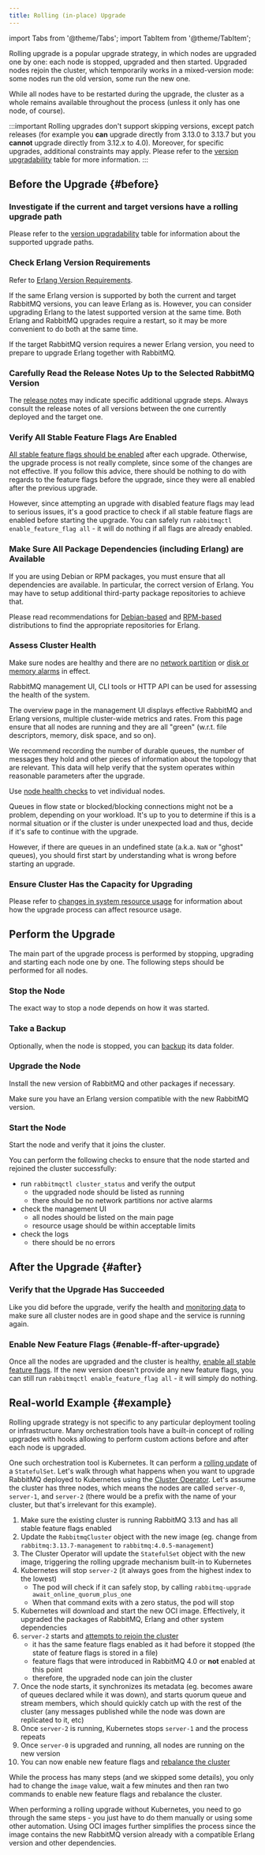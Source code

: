 ```yaml
---
title: Rolling (in-place) Upgrade
---
```

<!--
Copyright (c) 2005-2025 Broadcom. All Rights Reserved. The term "Broadcom" refers to Broadcom Inc. and/or its subsidiaries.

All rights reserved. This program and the accompanying materials
are made available under the terms of the under the Apache License,
Version 2.0 (the "License”); you may not use this file except in compliance
with the License. You may obtain a copy of the License at

https://www.apache.org/licenses/LICENSE-2.0

Unless required by applicable law or agreed to in writing, software
distributed under the License is distributed on an "AS IS" BASIS,
WITHOUT WARRANTIES OR CONDITIONS OF ANY KIND, either express or implied.
See the License for the specific language governing permissions and
limitations under the License.
-->

import Tabs from '@theme/Tabs';
import TabItem from '@theme/TabItem';

Rolling upgrade is a popular upgrade strategy, in which nodes are upgraded
one by one: each node is stopped, upgraded and then started. Upgraded nodes rejoin the cluster,
which temporarily works in a mixed-version mode: some nodes run the old version, some run the new one.

While all nodes have to be restarted during the upgrade, the
cluster as a whole remains available throughout the process
(unless it only has one node, of course).

:::important
Rolling upgrades don't support skipping versions, except patch releases (for example you **can** upgrade directly
from 3.13.0 to 3.13.7 but you **cannot** upgrade directly from 3.12.x to 4.0). Moreover, for specific upgrades,
additional constraints may apply. Please refer to the [version upgradability](./upgrade#rabbitmq-version-upgradability) table for more information.
:::

## Before the Upgrade {#before}

### Investigate if the current and target versions have a rolling upgrade path

Please refer to the [version upgradability](./upgrade#rabbitmq-version-upgradability) table for information
about the supported upgrade paths.

### Check Erlang Version Requirements

Refer to [Erlang Version Requirements](./upgrade#rabbitmq-erlang-version-requirement).

If the same Erlang version is supported by both the current and target RabbitMQ versions,
you can leave Erlang as is. However, you can consider upgrading Erlang to the latest
supported version at the same time. Both Erlang and RabbitMQ upgrades require a restart,
so it may be more convenient to do both at the same time.

If the target RabbitMQ version requires a newer Erlang version,
you need to prepare to upgrade Erlang together with RabbitMQ.

### Carefully Read the Release Notes Up to the Selected RabbitMQ Version

The [release notes](https://github.com/rabbitmq/rabbitmq-server/releases)
may indicate specific additional upgrade steps. Always consult the release notes
of all versions between the one currently deployed and the target one.

### Verify All Stable Feature Flags Are Enabled

[All stable feature flags should be enabled](./feature-flags#how-to-enable-feature-flags) after each upgrade.
Otherwise, the upgrade process is not really complete, since some of the changes are not effective.
If you follow this advice, there should be nothing to do with regards to the feature flags before the upgrade,
since they were all enabled after the previous upgrade.

However, since attempting an upgrade with disabled feature flags may lead to serious issues, it's a good
practice to check if all stable feature flags are enabled before starting the upgrade. You can safely
run `rabbitmqctl enable_feature_flag all` - it will do nothing if all flags are already enabled.

### Make Sure All Package Dependencies (including Erlang) are Available

If you are using Debian or RPM packages, you must ensure
that all dependencies are available. In particular, the
correct version of Erlang. You may have to setup additional
third-party package repositories to achieve that.

Please read recommendations for
[Debian-based](./which-erlang#debian) and
[RPM-based](./which-erlang#redhat) distributions to find the
appropriate repositories for Erlang.

### Assess Cluster Health

Make sure nodes are healthy and there are no [network partition](./partitions)
or [disk or memory alarms](./alarms) in effect.

RabbitMQ management UI, CLI tools or HTTP API can be used for
assessing the health of the system.

The overview page in the management UI displays effective RabbitMQ
and Erlang versions, multiple cluster-wide metrics and rates. From
this page ensure that all nodes are running and they are all "green"
(w.r.t. file descriptors, memory, disk space, and so on).

We recommend recording the number of durable queues, the number
of messages they hold and other pieces of information about the
topology that are relevant. This data will help verify that the
system operates within reasonable parameters after the upgrade.

Use [node health checks](./monitoring#health-checks) to
vet individual nodes.

Queues in flow state or blocked/blocking connections might not be a problem,
depending on your workload. It's up to you to determine if this is
a normal situation or if the cluster is under unexpected load and
thus, decide if it's safe to continue with the upgrade.

However, if there are queues in an undefined state (a.k.a. `NaN` or
"ghost" queues), you should first start by understanding what is
wrong before starting an upgrade.

### Ensure Cluster Has the Capacity for Upgrading

Please refer to [changes in system resource usage](./upgrade#system-resource-usage)
for information about how the upgrade process can affect resource usage.

## Perform the Upgrade

The main part of the upgrade process is performed by stopping, upgrading and starting each node one by one.
The following steps should be performed for all nodes.

### Stop the Node

The exact way to stop a node depends on how it was started.

### Take a Backup

Optionally, when the node is stopped, you can [backup](./backup) its data folder.

### Upgrade the Node

Install the new version of RabbitMQ and other packages if necessary.

Make sure you have an Erlang version compatible with the new RabbitMQ version.

### Start the Node

Start the node and verify that it joins the cluster.

You can perform the following checks to ensure that the node started and rejoined
the cluster successfully:

* run `rabbitmqctl cluster_status` and verify the output
  * the upgraded node should be listed as running
  * there should be no network partitions nor active alarms
* check the management UI
  * all nodes should be listed on the main page
  * resource usage should be within acceptable limits
* check the logs
  * there should be no errors

## After the Upgrade {#after}

### Verify that the Upgrade Has Succeeded

Like you did before the upgrade, verify the health and [monitoring data](./monitoring) to
make sure all cluster nodes are in good shape and the service is running again.

### Enable New Feature Flags {#enable-ff-after-upgrade}

Once all the nodes are upgraded and the cluster is healthy,
[enable all stable feature flags](./feature-flags#how-to-enable-feature-flags).
If the new version doesn't provide any new feature flags, you can still run
`rabbitmqctl enable_feature_flag all` - it will simply do nothing.

## Real-world Example {#example}

Rolling upgrade strategy is not specific to any particular deployment tooling
or infrastructure. Many orchestration tools have a built-in concept of rolling upgrades
with hooks allowing to perform custom actions before and after each node is upgraded.

One such orchestration tool is Kubernetes. It can perform a [rolling update](https://kubernetes.io/docs/tutorials/stateful-application/basic-stateful-set/#rolling-update)
of a `StatefulSet`. Let's walk through what happens when you want to upgrade RabbitMQ
deployed to Kubernetes using the [Cluster Operator](/kubernetes/operator/operator-overview).
Let's assume the cluster has three nodes, which means the nodes are called `server-0`, `server-1`, and `server-2`
(there would be a prefix with the name of your cluster, but that's irrelevant for this example).

1. Make sure the existing cluster is running RabbitMQ 3.13 and has all stable feature flags enabled
1. Update the `RabbitmqCluster` object with the new image (eg. change from `rabbitmq:3.13.7-management` to `rabbitmq:4.0.5-management`)
1. The Cluster Operator will update the `StatefulSet` object with the new image, triggering the rolling upgrade mechanism built-in to Kubernetes
1. Kubernetes will stop `server-2` (it always goes from the highest index to the lowest)
   - The pod will check if it can safely stop, by calling `rabbitmq-upgrade await_online_quorum_plus_one`
   - When that command exits with a zero status, the pod will stop
1. Kubernetes will download and start the new OCI image. Effectively, it upgraded the packages of RabbitMQ, Erlang and other system dependencies
1. `server-2` starts and [attempts to rejoin the cluster](./feature-flags#version-compatibility)
   - it has the same feature flags enabled as it had before it stopped (the state of feature flags is stored in a file)
   - feature flags that were introduced in RabbitMQ 4.0 or **not** enabled at this point
   - therefore, the upgraded node can join the cluster
1. Once the node starts, it synchronizes its metadata (eg. becomes aware of queues declared while it was down), and starts quorum
   queue and stream members, which should quickly catch up with the rest of the cluster (any messages published while the node was down
   are replicated to it, etc)
1. Once `server-2` is running, Kubernetes stops `server-1` and the process repeats
1. Once `server-0` is upgraded and running, all nodes are running on the new version
1. You can now enable new feature flags and [rebalance the cluster](./upgrade#rebalance)

While the process has many steps (and we skipped some details), you only had to change the `image` value,
wait a few minutes and then ran two commands to enable new feature flags and rebalance the cluster.

When performing a rolling upgrade without Kubernetes, you need to go through the same steps - you just have
to do them manually or using some other automation. Using OCI images further simplifies the process since the image
contains the new RabbitMQ version already with a compatible Erlang version and other dependencies.
